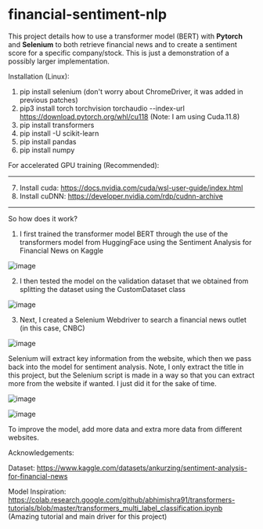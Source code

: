 # financial-sentiment-nlp

This project details how to use a transformer model (BERT) with **Pytorch** and **Selenium** to both retrieve financial news and to create a sentiment score for a specific company/stock. This is just a demonstration of a possibly larger implementation.

Installation (Linux):

1. pip install selenium (don't worry about ChromeDriver, it was added in previous patches)
2. pip3 install torch torchvision torchaudio --index-url https://download.pytorch.org/whl/cu118 (Note: I am using Cuda.11.8)
3. pip install transformers
4. pip install -U scikit-learn
5. pip install pandas
6. pip install numpy

For accelerated GPU training (Recommended):

-----

7. Install cuda: https://docs.nvidia.com/cuda/wsl-user-guide/index.html 
8. Install cuDNN: https://developer.nvidia.com/rdp/cudnn-archive

-----

So how does it work?
1. I first trained the transformer model BERT through the use of the transformers model from HuggingFace using the Sentiment Analysis for Financial News on Kaggle

![image](https://github.com/hwu27/financial-sentiment-nlp/assets/130116077/ae184e71-5fcc-47f8-bac1-9c3c4f9f6af0)


2. I then tested the model on the validation dataset that we obtained from splitting the dataset using the CustomDataset class
   
![image](https://github.com/hwu27/financial-sentiment-nlp/assets/130116077/401fa95e-b30d-4417-8a4c-74cd3880ab13)

3. Next, I created a Selenium Webdriver to search a financial news outlet (in this case, CNBC)

![image](https://github.com/hwu27/financial-sentiment-nlp/assets/130116077/1f544edc-a083-4500-baad-b977e34bf716)

Selenium will extract key information from the website, which then we pass back into the model for sentiment analysis.
Note, I only extract the title in this project, but the Selenium script is made in a way so that you can extract more from the website if wanted. I just did it for the sake of time.

![image](https://github.com/hwu27/financial-sentiment-nlp/assets/130116077/1b8b1287-766f-4013-b893-1028dde301f0)


![image](https://github.com/hwu27/financial-sentiment-nlp/assets/130116077/2bd7f85e-3211-4df7-a97d-0c8ec2300ebb)

To improve the model, add more data and extra more data from different websites.

Acknowledgements:

Dataset: https://www.kaggle.com/datasets/ankurzing/sentiment-analysis-for-financial-news

Model Inspiration: https://colab.research.google.com/github/abhimishra91/transformers-tutorials/blob/master/transformers_multi_label_classification.ipynb (Amazing tutorial and main driver for this project)

